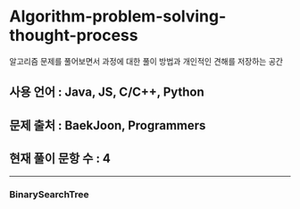 # Algorithm-problem-solving-thought-process
알고리즘 문제를 풀어보면서 과정에 대한 풀이 방법과 개인적인 견해를 저장하는 공간

## 사용 언어 : Java, JS, C/C++, Python
## 문제 출처 : BaekJoon, Programmers
## 현재 풀이 문항 수 : 4


---

<h3><strong>BinarySearchTree</strong></h3>

<h3><strong></strong></h3>
